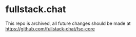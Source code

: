 # fullstack.chat

This repo is archived, all future changes should be made at https://github.com/fullstack-chat/fsc-core

